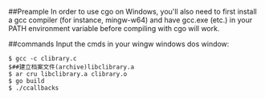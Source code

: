 
##Preample
In order to use cgo on Windows, you'll also need to first install a gcc compiler (for instance,
 mingw-w64) and have gcc.exe (etc.) in your PATH environment variable before compiling with cgo will work.

##commands
Input the cmds in your wingw windows dos window:
```
$ gcc -c clibrary.c
$##建立档案文件(archive)libclibrary.a
$ ar cru libclibrary.a clibrary.o
$ go build
$ ./ccallbacks

```